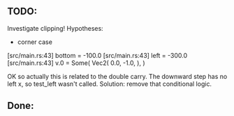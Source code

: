 ## TODO:

Investigate clipping!
Hypotheses:
- corner case

[src/main.rs:43] bottom = -100.0
[src/main.rs:43] left = -300.0
[src/main.rs:43] v.0 = Some(
    Vec2(
        0.0,
        -1.0,
    ),
)

OK so actually this is related to the double carry. The downward step has no left x, so test_left wasn't called.
Solution: remove that conditional logic.

## Done: